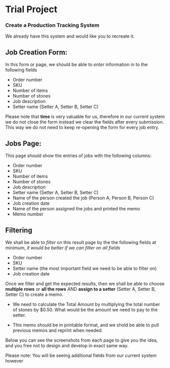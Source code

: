 # Trial Project

### Create a Production Tracking System

We already have this system and would like you to recreate it.

## Job Creation Form:

In this form or page, we should be able to _enter_ information in to the following fields

- Order number
- SKU
- Number of items
- Number of stones
- Job description
- Setter name (Setter A, Setter B, Setter C)

Please note that **time** is very valuable for us, therefore in our current system we do not close the form instead we clear the fields after every submission. This way we do not need to keep re-opening the form for every job entry.

## Jobs Page:

This page should show the entries of jobs with the following columns:

- Order number
- SKU
- Number of items
- Number of stones
- Job description
- Setter name (Setter A, Setter B, Setter C)
- Name of the person created the job (Person A, Person B, Person C)
- Job creation date
- Name of the person assigned the jobs and printed the memo
- Memo number

## Filtering

We shall be able to _filter_ on this result page by the the following fields at minimum, _it would be better if we can filter on all fields_

- Order number
- SKU
- Setter name (the most important field we need to be able to filter on)
- Job creation date

Once we filter and get the expected results, then we shall be able to choose **multiple rows** or **all the rows** AND **assign to a setter** (Setter A, Setter B, Setter C) to create a memo.

- We need to calculate the Total Amount by multiplying the total number of stones by $0.50. What would be the amount we need to pay to the setter.

- This memo should be in printable format, and we shold be able to pull previous memos and reprint when needed.

Below you can see the screenshots from each page to give you the idea, and you free not to design and develop in exact same way.

Please note: You will be seeing additional fields from our current system however
